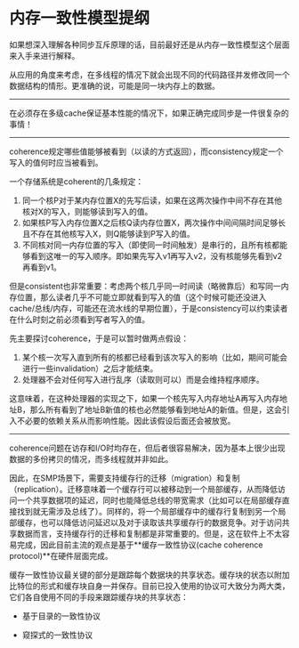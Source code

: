 # 内存一致性模型提纲

如果想深入理解各种同步互斥原理的话，目前最好还是从内存一致性模型这个层面来入手来进行解释。

从应用的角度来考虑，在多线程的情况下就会出现不同的代码路径并发修改同一个数据结构的情形。更准确的说，可能是同一块内存上的数据。

---

在必须存在多级cache保证基本性能的情况下，如果正确完成同步是一件很复杂的事情！

---

coherence规定哪些值能够被看到（以读的方式返回），而consistency规定一个写入的值何时应当被看到。

一个存储系统是coherent的几条规定：

1. 同一个核P对于某内存位置X的先写后读，如果在这两次操作中间不存在其他核对X的写入，则能够读到写入的值。
2. 如果核P写入内存位置X之后核Q读内存位置X，两次操作中间间隔时间足够长且不存在其他核写入X，则Q能够读到P写入的值。
3. 不同核对同一内存位置的写入（即使同一时间触发）是串行的，且所有核都能够看到这唯一的写入顺序。即如果先写入v1再写入v2，没有核能够先看到v2再看到v1。

但是consistent也非常重要：考虑两个核几乎同一时间读（略微靠后）和写同一内存位置，那么读者几乎不可能立即就看到写入的值（这个时候可能还没进入cache/总线/内存，可能还在流水线的早期位置），于是consistency可以约束读者在什么时刻之前必须看到写者写入的值。

先主要探讨coherence，于是可以暂时做两点假设：

1. 某个核一次写入直到所有的核都已经看到该次写入的影响（比如，期间可能会进行一些invalidation）之后才能结束。
2. 处理器不会对任何写入进行乱序（读取则可以）而是会维持程序顺序。

这意味着，在这种处理器的实现之下，如果一个核先写入内存地址A再写入内存地址B，那么所有看到了地址B新值的核也必然能够看到地址A的新值。但是，这会引入不必要的依赖关系从而影响性能。因此该假设后面还会被放宽。

---

coherence问题在访存和I/O时均存在，但后者很容易解决，因为基本上很少出现数据的多份拷贝的情况，而多线程就并非如此。

因此，在SMP场景下，需要支持缓存行的迁移（migration）和复制（replication）。迁移意味着一个缓存行可以被移动到一个局部缓存，从而降低访问一个共享数据项的延迟，同时也能降低总线的带宽需求（比如可以在局部缓存直接找到就无需涉及总线了）。同样的，将一个局部缓存中的缓存行复制到另一个局部缓存，也可以降低访问延迟以及对于读取该共享缓存行的数据竞争。对于访问共享数据而言，支持缓存行的迁移和复制都是非常重要的。但是，这在软件上不太容易完成，因此目前主流的观点是基于**缓存一致性协议(cache coherence protocol)**在硬件层面完成。

缓存一致性协议最关键的部分是跟踪每个数据块的共享状态。缓存块的状态以附加比特位的形式和缓存块自身一并保存。目前已投入使用的协议可大致分为两大类，它们各自使用不同的手段来跟踪缓存块的共享状态：

* 基于目录的一致性协议

  

* 窥探式的一致性协议



